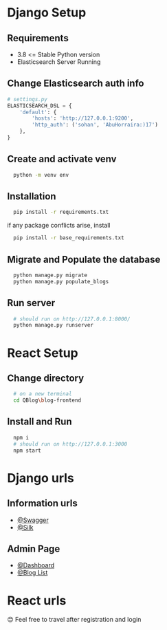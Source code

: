 # Django Setup

## Requirements
- 3.8 <= Stable Python version 
- Elasticsearch Server Running

## Change Elasticsearch auth info
```python
# settings.py
ELASTICSEARCH_DSL = {
    'default': {
        'hosts': 'http://127.0.0.1:9200', 
        'http_auth': ('sohan', 'AbuHorraira:)17')
    },
}
```

## Create and activate venv
```bash
  python -m venv env
```

## Installation
```bash
  pip install -r requirements.txt
```
if any package conflicts arise, install
```bash
  pip install -r base_requirements.txt
```
## Migrate and Populate the database
```bash
  python manage.py migrate
  python manage.py populate_blogs
```
## Run server
```bash
  # should run on http://127.0.0.1:8000/
  python manage.py runserver
```

# React Setup

## Change directory
```bash
  # on a new terminal
  cd QBlog\blog-frontend
```

## Install and Run
```bash
  npm i
  # should run on http://127.0.0.1:3000
  npm start
```

# Django urls
## Information urls
- [@Swagger](http://127.0.0.1:8000/swagger)
- [@Silk](http://127.0.0.1:8000/silk)
## Admin Page
- [@Dashboard](http://127.0.0.1:8000/)
- [@Blog List](http://127.0.0.1:8000/blogList)

# React urls
😊 Feel free to travel after registration and login
